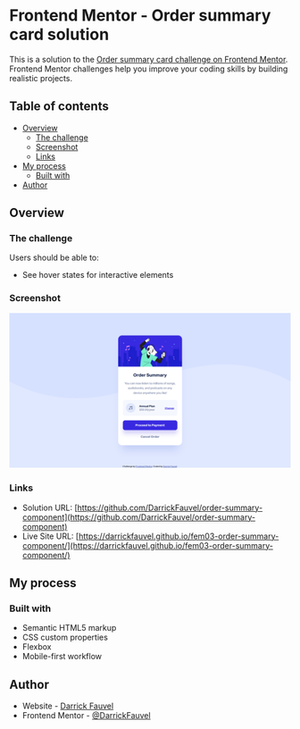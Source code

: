 # Frontend Mentor - Order summary card solution

This is a solution to the [Order summary card challenge on Frontend Mentor](https://www.frontendmentor.io/challenges/order-summary-component-QlPmajDUj). Frontend Mentor challenges help you improve your coding skills by building realistic projects.

## Table of contents

- [Overview](#overview)
  - [The challenge](#the-challenge)
  - [Screenshot](#screenshot)
  - [Links](#links)
- [My process](#my-process)
  - [Built with](#built-with)
- [Author](#author)

## Overview

### The challenge

Users should be able to:

- See hover states for interactive elements

### Screenshot

![](./screenshot.png)

### Links

- Solution URL: [https://github.com/DarrickFauvel/order-summary-component](https://github.com/DarrickFauvel/order-summary-component)
- Live Site URL: [https://darrickfauvel.github.io/fem03-order-summary-component/](https://darrickfauvel.github.io/fem03-order-summary-component/)

## My process

### Built with

- Semantic HTML5 markup
- CSS custom properties
- Flexbox
- Mobile-first workflow

## Author

- Website - [Darrick Fauvel](https://www.darrickfauvel.com)
- Frontend Mentor - [@DarrickFauvel](https://www.frontendmentor.io/profile/DarrickFauvel)
